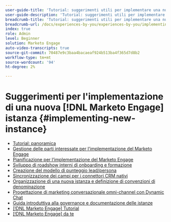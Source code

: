 ```yaml
---
user-guide-title: 'Tutorial: suggerimenti utili per implementare una nuova [!DNL Marketo Engage] istanza '
user-guide-description: 'Tutorial: suggerimenti utili per implementare una nuova [!DNL Marketo Engage] istanza '
breadcrumb-title: 'Tutorial: suggerimenti utili per implementare una nuova [!DNL Marketo Engage] istanza '
breadcrumb-url: /docs/experiences-by-you/experiences-by-you/implementing-new-instance/overview
index: true
role: Admin
level: Beginner
solution: Marketo Engage
auto-video-transcripts: true
source-git-commit: 70487e9c3baa4bacaeaf924b513ba4f365d7d8b2
workflow-type: tm+mt
source-wordcount: '94'
ht-degree: 2%

---
```



# Suggerimenti per l&#39;implementazione di una nuova [!DNL Marketo Engage] istanza {#implementing-new-instance}

+ [Tutorial: panoramica](./overview.md)
+ [Gestione delle parti interessate per l’implementazione del Marketo Engage](./managing-stakeholder-communications.md)
+ [Pianificazione per l’implementazione del Marketo Engage](./planning-for-new-implementation.md)
+ [Sviluppo di roadshow interni di onboarding e formazione](./internal-training-roadshow.md)
+ [Creazione del modello di punteggio lead/persona](./building-person-scoring-model.md)
+ [Sincronizzazione dei campi per i connettori CRM nativi](./syncing-fields-for-crm-integration.md)
+ [Organizzazione di una nuova istanza e definizione di convenzioni di denominazione](./organizing-new-instance.md)
+ [Progettazione di marketing conversazionale omni-channel con Dynamic Chat](./designing-omnichannel-conversational-marketing.md)
+ [Guida introduttiva alla governance e documentazione delle istanze](./documenting-your-instance.md)
+ [[!DNL Marketo Engage] Tutorial](https://experienceleague.adobe.com/docs/marketo-learn/tutorials/overview.html?lang=it)
+ [[!DNL Marketo Engage] da te](https://experienceleague.adobe.com/en/docs/experiences-by-you/experiences-by-you/marketo-engage/overview)
